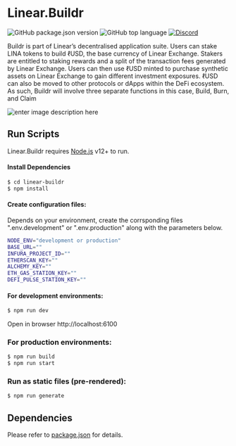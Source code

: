# Linear.Buildr

![GitHub package.json version](https://img.shields.io/github/package-json/v/Linear-finance/linear.buildr.new) ![GitHub top language](https://img.shields.io/github/languages/top/Linear-finance/linear-buildr-new) [![Discord](https://img.shields.io/discord/738363983031173151?color=768AD4&label=discord)](https://discordapp.com/channels/738363983031173151/)

Buildr is part of Linear’s decentralised application suite. Users can stake LINA tokens to build ℓUSD, the base currency of Linear Exchange. Stakers are entitled to staking rewards and a split of the transaction fees generated by Linear Exchange. Users can then use ℓUSD minted to purchase synthetic assets on Linear Exchange to gain different investment exposures. ℓUSD can also be moved to other protocols or dApps within the DeFi ecosystem. As such, Buildr will involve three separate functions in this case, Build, Burn, and Claim

![enter image description here](https://miro.medium.com/max/1400/0*HMts90TiEYZgPE6P)

## Run Scripts

Linear.Buildr requires [Node.js](https://nodejs.org/) v12+ to run.

#### Install Dependencies

```sh
$ cd linear-buildr
$ npm install
```

#### Create configuration files:

Depends on your environment, create the corrsponding files ".env.development" or ".env.production" along with the parameters below.

```sh
NODE_ENV="development or production"
BASE_URL=""
INFURA_PROJECT_ID=""
ETHERSCAN_KEY=""
ALCHEMY_KEY=""
ETH_GAS_STATION_KEY=""
DEFI_PULSE_STATION_KEY=""
```

#### For development environments:

```sh
$ npm run dev
```
Open in browser http://localhost:6100

### For production environments:


```sh
$ npm run build
$ npm run start
```

### Run as static files (pre-rendered):

```sh
$ npm run generate
```

## Dependencies

Please refer to [package.json][PKJS] for details.

[PKJS]: <https://github.com/Linear-finance/linear-buildr/blob/master/package.json>
